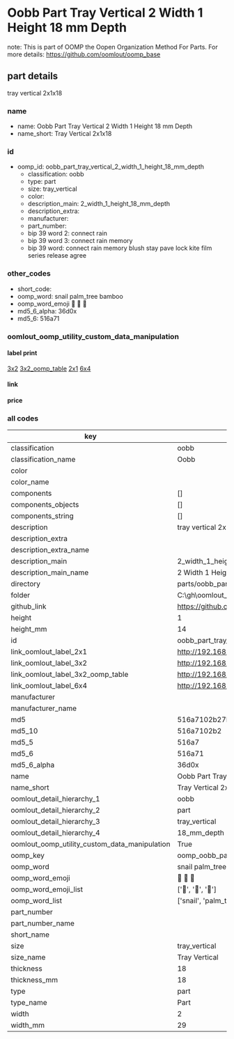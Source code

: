 # Oobb Part Tray Vertical 2 Width 1 Height 18 mm Depth  

note: This is part of OOMP the Oopen Organization Method For Parts. For more details: https://github.com/oomlout/oomp_base

##  part details
  



tray vertical 2x1x18



### name
* name: Oobb Part Tray Vertical 2 Width 1 Height 18 mm Depth
* name_short: Tray Vertical 2x1x18 
### id
* oomp_id: oobb_part_tray_vertical_2_width_1_height_18_mm_depth
  * classification: oobb
  * type: part
  * size: tray_vertical
  * color: 
  * description_main: 2_width_1_height_18_mm_depth
  * description_extra: 
  * manufacturer: 
  * part_number: 
  * bip 39 word 2: connect rain
  * bip 39 word 3: connect rain memory
  * bip 39 word: connect rain memory blush stay pave lock kite film series release agree

### other_codes
* short_code: 
* oomp_word: snail palm_tree bamboo
* oomp_word_emoji :snail: :palm_tree: :bamboo:
* md5_6_alpha: 36d0x
* md5_6: 516a71






### oomlout_oomp_utility_custom_data_manipulation
#### label print
[3x2](http://192.168.1.245:1112/?label=oomp%2036d0x)
[3x2_oomp_table](http://192.168.1.108:1112/?label=oomp%2036d0x)
[2x1](http://192.168.1.242:1112/?label=oomp%2036d0x)
[6x4](http://192.168.1.55:1112/?label=oomp%2036d0x)    

#### link

                              

#### price







### all codes 
| key | value |  
| --- | --- |  
| classification | oobb |  
| classification_name | Oobb |  
| color |  |  
| color_name |  |  
| components | [] |  
| components_objects | [] |  
| components_string | [] |  
| description | tray vertical 2x1x18 |  
| description_extra |  |  
| description_extra_name |  |  
| description_main | 2_width_1_height_18_mm_depth |  
| description_main_name | 2 Width 1 Height 18 mm Depth |  
| directory | parts/oobb_part_tray_vertical_2_width_1_height_18_mm_depth |  
| folder | C:\gh\oomlout_oobb_version_4_generated_parts\parts\oobb_part_tray_vertical_2_width_1_height_18_mm_depth |  
| github_link | https://github.com/oomlout/oomlout_oomp_part_src/tree/main/parts/oobb_part_tray_vertical_2_width_1_height_18_mm_depth |  
| height | 1 |  
| height_mm | 14 |  
| id | oobb_part_tray_vertical_2_width_1_height_18_mm_depth |  
| link_oomlout_label_2x1 | http://192.168.1.242:1112/?label=oomp%2036d0x |  
| link_oomlout_label_3x2 | http://192.168.1.245:1112/?label=oomp%2036d0x |  
| link_oomlout_label_3x2_oomp_table | http://192.168.1.108:1112/?label=oomp%2036d0x |  
| link_oomlout_label_6x4 | http://192.168.1.55:1112/?label=oomp%2036d0x |  
| manufacturer |  |  
| manufacturer_name |  |  
| md5 | 516a7102b27b306e866a718915ec4179 |  
| md5_10 | 516a7102b2 |  
| md5_5 | 516a7 |  
| md5_6 | 516a71 |  
| md5_6_alpha | 36d0x |  
| name | Oobb Part Tray Vertical 2 Width 1 Height 18 mm Depth |  
| name_short | Tray Vertical 2x1x18  |  
| oomlout_detail_hierarchy_1 | oobb |  
| oomlout_detail_hierarchy_2 | part |  
| oomlout_detail_hierarchy_3 | tray_vertical |  
| oomlout_detail_hierarchy_4 | 18_mm_depth |  
| oomlout_oomp_utility_custom_data_manipulation | True |  
| oomp_key | oomp_oobb_part_tray_vertical_2_width_1_height_18_mm_depth |  
| oomp_word | snail palm_tree bamboo |  
| oomp_word_emoji | :snail: :palm_tree: :bamboo: |  
| oomp_word_emoji_list | [':snail:', ':palm_tree:', ':bamboo:'] |  
| oomp_word_list | ['snail', 'palm_tree', 'bamboo'] |  
| part_number |  |  
| part_number_name |  |  
| short_name |  |  
| size | tray_vertical |  
| size_name | Tray Vertical |  
| thickness | 18 |  
| thickness_mm | 18 |  
| type | part |  
| type_name | Part |  
| width | 2 |  
| width_mm | 29 |  
